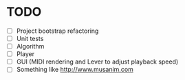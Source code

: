 # TODO
- [ ] Project bootstrap refactoring
- [ ] Unit tests
- [ ] Algorithm
- [ ] Player
- [ ] GUI (MIDI rendering and Lever to adjust playback speed)
- [ ] Something like http://www.musanim.com
